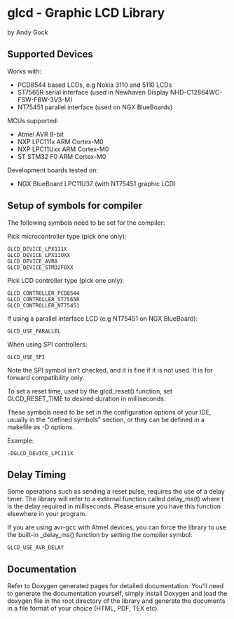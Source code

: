 glcd - Graphic LCD Library
==========================

by Andy Gock

Supported Devices
-----------------

Works with:
- PCD8544 based LCDs, e.g Nokia 3110 and 5110 LCDs
- ST7565R serial interface (used in Newhaven Display NHD-C12864WC-FSW-FBW-3V3-M)
- NT75451 parallel interface (used on NGX BlueBoards)

MCUs supported:
- Atmel AVR 8-bit
- NXP LPC111x ARM Cortex-M0
- NXP LPC11Uxx ARM Cortex-M0
- ST STM32 F0 ARM Cortex-M0

Development boards tested on:
- NGX BlueBoard LPC11U37 (with NT75451 graphic LCD)

Setup of symbols for compiler
-----------------------------

The following symbols need to be set for the compiler:

Pick microcontroller type (pick one only):

	GLCD_DEVICE_LPX111X
	GLCD_DEVICE_LPX11UXX
	GLCD_DEVICE_AVR8
	GLCD_DEVICE_STM32F0XX

Pick LCD controller type (pick one only):

	GLCD_CONTROLLER_PCD8544
	GLCD_CONTROLLER_ST7565R
	GLCD_CONTROLLER_NT75451

If using a parallel interface LCD (e.g NT75451 on NGX BlueBoard):

	GLCD_USE_PARALLEL

When using SPI controllers:

	GLCD_USE_SPI

Note the SPI symbol isn't checked, and it is fine if it is not used.
It is for forward compatibility only.

To set a reset time, used by the glcd_reset() function, set GLCD_RESET_TIME to desired duration in milliseconds.

These symbols need to be set in the configuration options of your IDE, usually
in the "defined symbols" section, or they can be defined in a makefile
as -D options.

Example:

	-DGLCD_DEVICE_LPC111X

Delay Timing
------------

Some operations such as sending a reset pulse, requires the use of a delay timer. The library will refer to a
external function called delay_ms(t) where t is the delay required in milliseconds. Please ensure you have
this function elsewhere in your program.

If you are using avr-gcc with Atmel devices, you can force the library to use the built-in _delay_ms() function
by setting the compiler symbol:

	GLCD_USE_AVR_DELAY
	
Documentation
-------------

Refer to Doxygen generated pages for detailed documentation. You'll need to generate the documentation yourself,
simply install Doxygen and load the doxygen file in the root directory of the library and generate the documents
in a file format of your choice (HTML, PDF, TEX etc).

